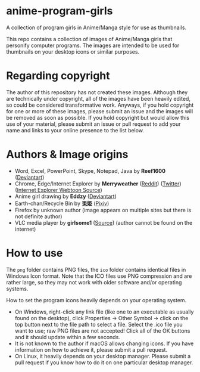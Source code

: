 # anime-program-girls
A collection of program girls in Anime/Manga style for use as thumbnails.

This repo contains a collection of images of Anime/Manga girls that personify computer programs. The images are intended to be used for thumbnails on your desktop icons or similar purposes.

# Regarding copyright

The author of this repository has not created these images. Although they are technically under copyright, all of the images have been heavily edited, so could be considered transformative work. Anyways, if you hold copyright for one or more of these images, please submit an issue and the images will be removed as soon as possible. If you hold copyright but would allow this use of your material, please submit an issue or pull request to add your name and links to your online presence to the list below.

# Authors & Image origins

- Word, Excel, PowerPoint, Skype, Notepad, Java by **Reef1600** ([Deviantart](https://www.deviantart.com/reef1600))
- Chrome, Edge/Internet Explorer by **Merryweather** ([Reddit](https://www.reddit.com/user/Merryweatherey/)) ([Twitter](https://twitter.com/Merryweatherey)) ([Internet Explorer Webtoon Source](https://www.webtoons.com/en/challenge/internet-explorer/list?title_no=219164))
- Anime girl drawing by **Eddzy** ([Deviantart](https://www.deviantart.com/edzzy))
- Earth-chan/Recycle Bin by **兎姫** ([Pixiv](https://www.pixiv.net/en/users/266106))
- Firefox by unknown author (image appears on multiple sites but there is not definite author) 
- VLC media player by **girlsome1** ([Source](https://archive.nyafuu.org/c/thread/1998115/)) (author cannot be found on the internet)

# How to use

The `png` folder contains PNG files, the `ico` folder contains identical files in Windows Icon format. Note that the ICO files use PNG compression and are rather large, so they may not work with older software and/or operating systems.

How to set the program icons heavily depends on your operating system.
- On Windows, right-click any link file (like one to an executable as usually found on the desktop), click Properties -> Other Symbol -> click on the top button next to the file path to select a file. Select the .ico file you want to use; raw PNG files are not accepted! Click all of the OK buttons and it should update within a few seconds.
- It is not known to the author if macOS allows changing icons. If you have information on how to achieve it, please submit a pull request.
- On Linux, it heavily depends on your desktop manager. Please submit a pull request if you know how to do it on one particular desktop manager.
